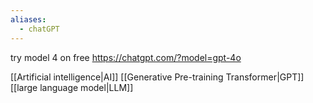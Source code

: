 ```yaml
---
aliases:
  - chatGPT
---
```


try model 4 on free
https://chatgpt.com/?model=gpt-4o

[[Artificial intelligence|AI]]
[[Generative Pre-training Transformer|GPT]]
[[large language model|LLM]]